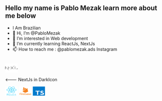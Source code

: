 ## Hello my name is Pablo Mezak learn more about me below

-  I Am Brazilian
- 👋 Hi, I’m @PabloMezak
- 👀 I’m interested in Web development
- 🌱 I’m currently learning ReactJs, NextJs
- 📫 How to reach me : @pablomezak.ads Instagram

<!---
PabloMezak/PabloMezak is a ✨ special ✨ repository because its `README.md` (this file) appears on your GitHub profile.
You can click the Preview link to take a look at your changes.
--->
  <div style="display: inline_block"><br>
    <img align="center" alt="Pablo-Js" height="30" width="40" src="https://github.com/devicons/devicon/blob/master/icons/nextjs/nextjs-original-wordmark.svg">
    <p><--- NextJs in DarkIcon</p>
    <img align="center" alt="Pablo-Js" height="30" width="40" src="https://github.com/devicons/devicon/blob/master/icons/react/react-original-wordmark.svg">
    <img align="center" alt="Pablo-Js" height="30" width="40" src="https://github.com/devicons/devicon/blob/master/icons/firebase/firebase-plain-wordmark.svg">
 <img align="center" alt="Pablo-Js" height="30" width="40" src="https://github.com/devicons/devicon/blob/master/icons/typescript/typescript-original.svg">
